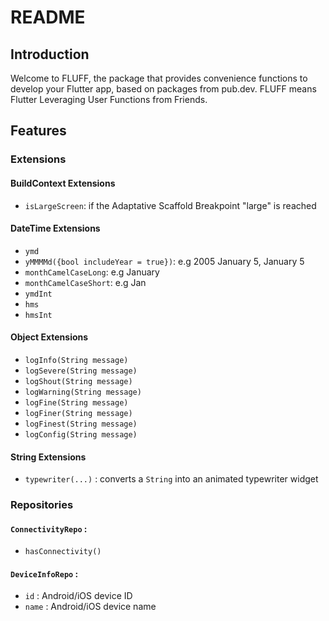 # README

## Introduction
Welcome to FLUFF, the package that provides convenience functions to develop your Flutter app, based on packages from pub.dev.
FLUFF means Flutter Leveraging User Functions from Friends.

## Features

### Extensions

#### BuildContext Extensions
 - `isLargeScreen`: if the Adaptative Scaffold Breakpoint "large" is reached

#### DateTime Extensions
 - `ymd`
 - `yMMMMd({bool includeYear = true})`: e.g 2005 January 5, January 5
 - `monthCamelCaseLong`: e.g January
 - `monthCamelCaseShort`: e.g Jan
 - `ymdInt`
 - `hms`
 - `hmsInt`

#### Object Extensions
 - `logInfo(String message)`
 - `logSevere(String message)`
 - `logShout(String message)`
 - `logWarning(String message)`
 - `logFine(String message)`
 - `logFiner(String message)`
 - `logFinest(String message)`
 - `logConfig(String message)`

#### String Extensions
 - `typewriter(...)` : converts a `String` into an animated typewriter widget

### Repositories

#### `ConnectivityRepo` :
 - `hasConnectivity()`

#### `DeviceInfoRepo` :
 - `id` : Android/iOS device ID
 - `name` : Android/iOS device name
